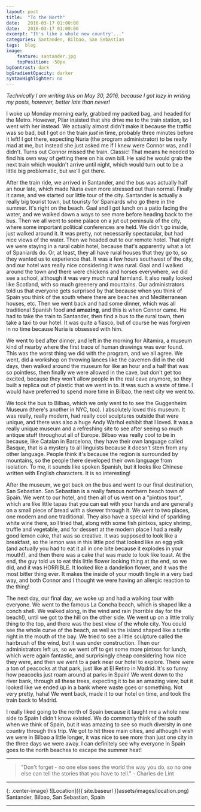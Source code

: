 ```yaml
---
layout: post
title:  "To the North"
date:   2016-03-17 01:00:00
date:   2016-03-17 01:00:00
excerpt: "It's like a whole new country'..."
categories: Santander, Bilbao, San Sebastian
tags:  blog
image:
    feature: santander.jpg
    topPosition: -50px
bgContrast: dark
bgGradientOpacity: darker
syntaxHighlighter: no
---
```


*Technically I am writing this on May 30, 2016, because I got lazy in writing my posts, however, better late than never!*

I woke up Monday morning early, grabbed my packed bag, and headed for the Metro. However, Pilar insisted that she drive me to the train station, so I went with her instead. We actually almost didn't make it because the traffic was so bad, but I got on the train *just* in time, probably three minutes before it left! I got there, expecting Nuria (the program administrator) to be really mad at me, but instead she just asked me if I knew were Connor was, and I didn't. Turns out Connor missed the train. Classic! That means he needed to find his own way of getting there on his own bill. He said he would grab the next train which wouldn't arrive until night, which would turn out to be a little big problematic, but we'll get there.

After the train ride, we arrived in Santander, and the bus was actually half an hour late, which made Nuria even more stressed out than normal. Finally it came, and we started our little tour of the city. Santander is actually a really big tourist town, but touristy for Spaniards who go there in the summer. It's right on the beach. Gaal and I got lunch on a patio facing the water, and we walked down a ways to see more before heading back to the bus. Then we all went to some palace on a jut out peninsula of the city, where some important political conferences are held. We didn't go inside, just walked around it. It was pretty, not necessarily spectacular, but had nice views of the water. Then we headed out to our remote hotel. That night we were staying in a rural cabin hotel, because that's apparently what a lot of Spaniards do. Or, at least, they all have rural houses that they go to, so they wanted us to experience that. It was a few hours southwest of the city, and our hotel was really nice considering it was rural. Gaal and I walked around the town and there were chickens and horses everywhere, we did see a school, although it was very much rural farmland. It also really looked like Scotland, with so much greenery and mountains. Our administrators told us that everyone gets surprised by that because when you think of Spain you think of the south where there are beaches and Mediterranean houses, etc. Then we went back and had some dinner, which was all traditional Spanish food and **amazing**, and this is when Connor came. He had to take the train to Santander, then find a bus to the rural town, then take a taxi to our hotel. It was quite a fiasco, but of course he was forgiven in no time because Nuria is obsessed with him.

We went to bed after dinner, and left in the morning for Altamira, a museum kind of nearby where the first trace of human drawings was ever found. This was the worst thing we did with the program, and we all agree. We went, did a workshop on throwing lances like the cavemen did in the old days, then walked around the museum for like an hour and a half that was so  pointless, then finally we were allowed in the cave, but don't get too excited, because they won't allow people in the real cave anymore, so they built a replica out of plastic that we went in to. It was such a waste of time. I would have preferred to spend more time in Bilbao, the next city we went to.

We took the bus to Bilbao, which we only went to to see the Guggenheim Museum (there's another in NYC, too). I absolutely loved this museum. It was really, really modern, had really cool sculptures outside that were unique, and there was also a huge Andy Warhol exhibit that I loved. It was a really unique museum and a refreshing site to see after seeing so much antique stuff throughout all of Europe. Bilbao was really cool to be in because, like Catalan in Barcelona, they have their own language called Basque, that is a mystery to all linguists because it doesn't stem from any other language. People think it's because the region is surrounded by mountains, so the people there developed their own language from isolation. To me, it sounds like spoken Spanish, but it looks like Chinese written with English characters. It is so interesting!

After the museum, we got back on the bus and went to our final destination, San Sebastian. San Sebastian is a really famous northern beach town of Spain. We went to our hotel, and then all of us went on a "pintxos tour", which are like little tapas that you can eat with your hands and are generally on a small piece of bread with a skewer through it. We went to two places, one modern and one traditional. They also have a special kind of sparkling white wine there, so I tried that, along with some fish pintxos, spicy shrimp, truffle and vegetable, and for dessert at the modern place I had a really good lemon cake, that was so creative. It was supposed to look like a breakfast, so the lemon was in this little pod that looked like an egg yolk (and actually you had to eat it all in one bite because it explodes in your mouth!), and then there was a cake that was made to look like toast. At the end, the guy told us to eat this little flower looking thing at the end, so we did, and it was HORRIBLE. It looked like a dandelion flower, and it was the most bitter thing ever. It makes the inside of your mouth tingle in a very bad way, and both Connor and I thought we were having an allergic reaction to the thing!

The next day, our final day, we woke up and had a walking tour with everyone. We went to the famous La Concha beach, which is shaped like a conch shell. We walked along, in the wind and rain (horrible day for the beach!), until we got to the hill on the other side. We went up on a little trolly thing to the top, and there was the best view of the whole city. You could see the whole curve of the beach, as well as the island shaped like a turtle right in the mouth of the bay. We tried to see a little sculpture called the hairbrush of the wind, but it was under construction. Then our administrators left us, so we went off to get some more pintxos for lunch, which were again fantastic, and surprisingly cheap considering how nice they were, and then we went to a park near our hotel to explore. There were a ton of peacocks at that park, just like at El Retiro in Madrid. It's so funny how peacocks just roam around at parks in Spain! We went down to the river bank, through all these trees, expecting it to be an amazing view, but it looked like we ended up in a bank where waste goes or something. Not very pretty, haha! We went back, made it to our hotel on time, and took the train back to Madrid.

I really liked going to the north of Spain because it taught me a whole new side to Spain I didn't know existed. We do commonly think of the south when we think of Spain, but it was amazing to see so much diversity in one country through this trip. We got to hit three main cities, and although I wish we were in Bilbao a little longer, it was nice to see more than just one city in the three days we were away. I can definitely see why everyone in Spain goes to the north beaches to escape the summer heat!


<hr>

<blockquote class="largeQuote">"Don't forget - no one else sees the world the way you do, so no one else can tell the stories that you have to tell." - Charles de Lint</blockquote>

<hr>

{: .center-image}
![Location]({{ site.baseurl }}assets/images/location.png) Santander, Bilbao, San Sebastian, Spain

<hr>